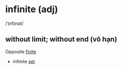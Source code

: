 # infinite (adj)

/ˈɪnfɪnət/

## without limit; without end (vô hạn)

Opposite [finite](finite-adj.md)

- infinite [set](set-n.md#set-of-something---a-group-of-similar-things-that-belongs-together-in-some-way-tập-hợp)